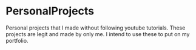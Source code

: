 # PersonalProjects
Personal projects that I made without following youtube tutorials. These projects are legit and made by only me. I intend to use these to put on my portfolio.
